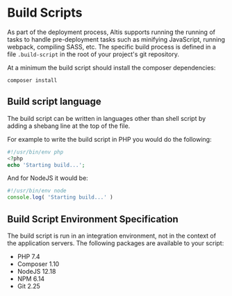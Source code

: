 # Build Scripts

As part of the deployment process, Altis supports running the running of tasks to handle pre-deployment tasks such as minifying JavaScript, running webpack, compiling SASS, etc. The specific build process is defined in a file `.build-script` in the root of your project's git repository.

At a minimum the build script should install the composer dependencies:

```
composer install
```

## Build script language

The build script can be written in languages other than shell script by adding a shebang line at the top of the file.

For example to write the build script in PHP you would do the following:

```php
#!/usr/bin/env php
<?php
echo 'Starting build...';
```

And for NodeJS it would be:

```js
#!/usr/bin/env node
console.log( 'Starting build...' )
```


## Build Script Environment Specification

The build script is run in an integration environment, not in the context of the application servers. The following packages are available to your script:

- PHP 7.4
- Composer 1.10
- NodeJS 12.18
- NPM 6.14
- Git 2.25

